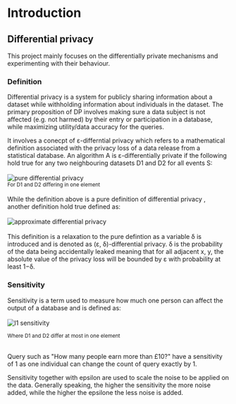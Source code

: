 # Introduction

## Differential privacy

This project mainly focuses on the differentially private mechanisms and experimenting with their behaviour.

### Definition

Differential privacy is a system for publicly sharing information about a dataset while withholding information about individuals in the dataset. The primary proposition of DP involves making sure a data subject is not affected (e.g. not harmed) by their entry or participation in a database, while maximizing utility/data accuracy for the queries.

It involves a conecpt of ε-differntial privacy which refers to a mathematical definition associated with the privacy loss of a data release from a statistical database. An algorithm A is ε-differentially private if the following hold true for any two neighbouring datasets D1 and D2 for all events S:
<br/>
<br/>
![pure differential privacy](https://latex.codecogs.com/svg.image?Pr[A(D1)\in&space;S&space;]&space;\leq&space;e^{\varepsilon&space;}&space;*&space;Pr[A(D2)\in&space;S&space;])
<br/>
<sup>For D1 and D2 differing in one element</sup>
</br>
</br>
While the definition above is a pure definition of differential privacy , another definition hold true defined as:
</br>
</br>
![approximate differential privacy](https://latex.codecogs.com/svg.image?Pr[A(D1)\in&space;S&space;]&space;\leq&space;e^{\varepsilon&space;}&space;*&space;Pr[A(D2)\in&space;S&space;]&space;&plus;&space;\delta&space;)
</br>
</br>
This definition is a relaxation to the pure defintion as a variable δ is introduced and is denoted as (ε, δ)-differential privacy. δ is the probability of the data being accidentally leaked meaning that for all adjacent x, y, the absolute value of the privacy loss will be bounded by ε with probability at least 1−δ.

### Sensitivity

Sensitivity is a term used to measure how much one person can affect the output of a database and is defined as:
</br>
</br>
![l1 sensitivity](https://latex.codecogs.com/svg.image?\Delta&space;F&space;=&space;max_{x1,x2}\left|\left|F(D1)&space;-&space;F(D2)&space;\right|\right|_{1})

<sub>Where D1 and D2 differ at most in one element</sub>
</br>
</br>

Query such as "How many people earn more than £10?" have a sensitivity of 1 as one individual can change the count of query exactly by 1.

Sensitivity together with epsilon are used to scale the noise to be applied on the data. Generally speaking, the higher the sensitivity the more noise added, while the higher the epsilone the less noise is added. 